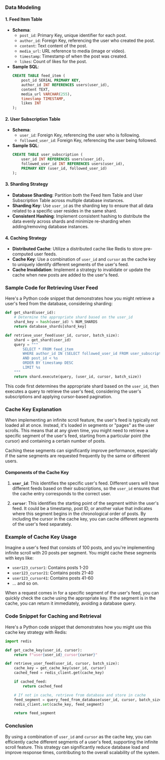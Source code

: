 ### Data Modeling

#### 1. **Feed Item Table**
   - **Schema**:
     - `post_id`: Primary Key, unique identifier for each post.
     - `author_id`: Foreign Key, referencing the user who created the post.
     - `content`: Text content of the post.
     - `media_url`: URL reference to media (image or video).
     - `timestamp`: Timestamp of when the post was created.
     - `likes`: Count of likes for the post.
   - **Sample SQL**:
     ```sql
     CREATE TABLE feed_item (
         post_id SERIAL PRIMARY KEY,
         author_id INT REFERENCES users(user_id),
         content TEXT,
         media_url VARCHAR(255),
         timestamp TIMESTAMP,
         likes INT
     );
     ```

#### 2. **User Subscription Table**
   - **Schema**:
     - `user_id`: Foreign Key, referencing the user who is following.
     - `followed_user_id`: Foreign Key, referencing the user being followed.
   - **Sample SQL**:
     ```sql
     CREATE TABLE user_subscription (
         user_id INT REFERENCES users(user_id),
         followed_user_id INT REFERENCES users(user_id),
         PRIMARY KEY (user_id, followed_user_id)
     );
     ```

#### 3. **Sharding Strategy**
   - **Database Sharding**: Partition both the Feed Item Table and User Subscription Table across multiple database instances.
   - **Sharding Key**: Use `user_id` as the sharding key to ensure that all data related to a specific user resides in the same shard.
   - **Consistent Hashing**: Implement consistent hashing to distribute the data evenly across shards and minimize re-sharding when adding/removing database instances.

#### 4. **Caching Strategy**
   - **Distributed Cache**: Utilize a distributed cache like Redis to store pre-computed user feeds.
   - **Cache Key**: Use a combination of `user_id` and `cursor` as the cache key to uniquely identify different segments of the user's feed.
   - **Cache Invalidation**: Implement a strategy to invalidate or update the cache when new posts are added to the user's feed.

### Sample Code for Retrieving User Feed

Here's a Python code snippet that demonstrates how you might retrieve a user's feed from the database, considering sharding:

```python
def get_shard(user_id):
    # Determine the appropriate shard based on the user_id
    shard_key = hash(user_id) % NUM_SHARDS
    return database_shards[shard_key]

def retrieve_user_feed(user_id, cursor, batch_size):
    shard = get_shard(user_id)
    query = """
        SELECT * FROM feed_item
        WHERE author_id IN (SELECT followed_user_id FROM user_subscription WHERE user_id = %s)
        AND post_id < %s
        ORDER BY timestamp DESC
        LIMIT %s
    """
    return shard.execute(query, (user_id, cursor, batch_size))
```

This code first determines the appropriate shard based on the `user_id`, then executes a query to retrieve the user's feed, considering the user's subscriptions and applying cursor-based pagination.

### Cache Key Explanation

When implementing an infinite scroll feature, the user's feed is typically not loaded all at once. Instead, it's loaded in segments or "pages" as the user scrolls. This means that at any given time, you might need to retrieve a specific segment of the user's feed, starting from a particular point (the cursor) and containing a certain number of posts.

Caching these segments can significantly improve performance, especially if the same segments are requested frequently by the same or different users.

#### **Components of the Cache Key**
1. **`user_id`**: This identifies the specific user's feed. Different users will have different feeds based on their subscriptions, so the `user_id` ensures that the cache entry corresponds to the correct user.

2. **`cursor`**: This identifies the starting point of the segment within the user's feed. It could be a timestamp, post ID, or another value that indicates where this segment begins in the chronological order of posts. By including the cursor in the cache key, you can cache different segments of the user's feed separately.

### **Example of Cache Key Usage**
Imagine a user's feed that consists of 100 posts, and you're implementing infinite scroll with 20 posts per segment. You might cache these segments with keys like:

- `user123_cursor1`: Contains posts 1-20
- `user123_cursor21`: Contains posts 21-40
- `user123_cursor41`: Contains posts 41-60
- ... and so on.

When a request comes in for a specific segment of the user's feed, you can quickly check the cache using the appropriate key. If the segment is in the cache, you can return it immediately, avoiding a database query.

### **Code Snippet for Caching and Retrieval**
Here's a Python code snippet that demonstrates how you might use this cache key strategy with Redis:

```python
import redis

def get_cache_key(user_id, cursor):
    return f"user{user_id}_cursor{cursor}"

def retrieve_user_feed(user_id, cursor, batch_size):
    cache_key = get_cache_key(user_id, cursor)
    cached_feed = redis_client.get(cache_key)

    if cached_feed:
        return cached_feed

    # If not in cache, retrieve from database and store in cache
    feed_segment = query_feed_from_database(user_id, cursor, batch_size)
    redis_client.set(cache_key, feed_segment)

    return feed_segment
```

### **Conclusion**
By using a combination of `user_id` and `cursor` as the cache key, you can efficiently cache different segments of a user's feed, supporting the infinite scroll feature. This strategy can significantly reduce database load and improve response times, contributing to the overall scalability of the system.